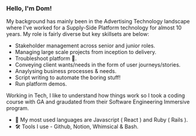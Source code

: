 ### Hello, I'm Dom!

My background has mainly been in the Advertising Technology landscape where I've worked for a Supply-Side Platform technology for almost 10 years. My role is fairly diverse but key skillsets are below:

- Stakeholder management across senior and junior roles.
- Managing large scale projects from inception to delivery.
- Troubleshoot platform :bug:.
- Conveying client wants/needs in the form of user journeys/stories.
- Anaylysing business processes & needs.
- Script writing to automate the boring stuff!
- Run platform demos.

Working in Tech, I like to understand how things work so I took a coding course with GA and graudated from their Software Engineering Immersive program.

- 💬 My most used languages are Javascript ( React ) and Ruby ( Rails ).
- 🛠️ Tools I use - Github, Notion, Whimsical & Bash.

<!--
**Griffy92/Griffy92** is a ✨ _special_ ✨ repository because its `README.md` (this file) appears on your GitHub profile.

Here are some ideas to get you started:

- 🔭 I’m currently working on ...
- 🌱 I’m currently learning ...
- 👯 I’m looking to collaborate on ...
- 🤔 I’m looking for help with ...
- 💬 Ask me about ...
- 😄 Pronouns: ...
- ⚡ Fun fact: ...
-->
